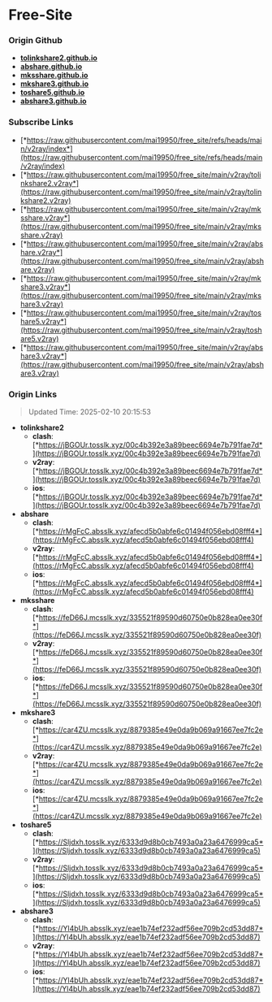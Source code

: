 # Free-Site

### Origin Github

- [**tolinkshare2.github.io**](https://github.com/tolinkshare2/tolinkshare2.github.io)
- [**abshare.github.io**](https://github.com/abshare/abshare.github.io)
- [**mksshare.github.io**](https://github.com/mksshare/mksshare.github.io)
- [**mkshare3.github.io**](https://github.com/mkshare3/mkshare3.github.io)
- [**toshare5.github.io**](https://github.com/toshare5/toshare5.github.io)
- [**abshare3.github.io**](https://github.com/abshare3/abshare3.github.io)

### Subscribe Links

- [*https://raw.githubusercontent.com/mai19950/free_site/refs/heads/main/v2ray/index*](https://raw.githubusercontent.com/mai19950/free_site/refs/heads/main/v2ray/index)
- [*https://raw.githubusercontent.com/mai19950/free_site/main/v2ray/tolinkshare2.v2ray*](https://raw.githubusercontent.com/mai19950/free_site/main/v2ray/tolinkshare2.v2ray)
- [*https://raw.githubusercontent.com/mai19950/free_site/main/v2ray/mksshare.v2ray*](https://raw.githubusercontent.com/mai19950/free_site/main/v2ray/mksshare.v2ray)
- [*https://raw.githubusercontent.com/mai19950/free_site/main/v2ray/abshare.v2ray*](https://raw.githubusercontent.com/mai19950/free_site/main/v2ray/abshare.v2ray)
- [*https://raw.githubusercontent.com/mai19950/free_site/main/v2ray/mkshare3.v2ray*](https://raw.githubusercontent.com/mai19950/free_site/main/v2ray/mkshare3.v2ray)
- [*https://raw.githubusercontent.com/mai19950/free_site/main/v2ray/toshare5.v2ray*](https://raw.githubusercontent.com/mai19950/free_site/main/v2ray/toshare5.v2ray)
- [*https://raw.githubusercontent.com/mai19950/free_site/main/v2ray/abshare3.v2ray*](https://raw.githubusercontent.com/mai19950/free_site/main/v2ray/abshare3.v2ray)

### Origin Links

> Updated Time: 2025-02-10 20:15:53

- **tolinkshare2**
  - **clash**: [*https://jBGOUr.tosslk.xyz/00c4b392e3a89beec6694e7b791fae7d*](https://jBGOUr.tosslk.xyz/00c4b392e3a89beec6694e7b791fae7d)
  - **v2ray**: [*https://jBGOUr.tosslk.xyz/00c4b392e3a89beec6694e7b791fae7d*](https://jBGOUr.tosslk.xyz/00c4b392e3a89beec6694e7b791fae7d)
  - **ios**: [*https://jBGOUr.tosslk.xyz/00c4b392e3a89beec6694e7b791fae7d*](https://jBGOUr.tosslk.xyz/00c4b392e3a89beec6694e7b791fae7d)
- **abshare**
  - **clash**: [*https://rMgFcC.absslk.xyz/afecd5b0abfe6c01494f056ebd08fff4*](https://rMgFcC.absslk.xyz/afecd5b0abfe6c01494f056ebd08fff4)
  - **v2ray**: [*https://rMgFcC.absslk.xyz/afecd5b0abfe6c01494f056ebd08fff4*](https://rMgFcC.absslk.xyz/afecd5b0abfe6c01494f056ebd08fff4)
  - **ios**: [*https://rMgFcC.absslk.xyz/afecd5b0abfe6c01494f056ebd08fff4*](https://rMgFcC.absslk.xyz/afecd5b0abfe6c01494f056ebd08fff4)
- **mksshare**
  - **clash**: [*https://feD66J.mcsslk.xyz/335521f89590d60750e0b828ea0ee30f*](https://feD66J.mcsslk.xyz/335521f89590d60750e0b828ea0ee30f)
  - **v2ray**: [*https://feD66J.mcsslk.xyz/335521f89590d60750e0b828ea0ee30f*](https://feD66J.mcsslk.xyz/335521f89590d60750e0b828ea0ee30f)
  - **ios**: [*https://feD66J.mcsslk.xyz/335521f89590d60750e0b828ea0ee30f*](https://feD66J.mcsslk.xyz/335521f89590d60750e0b828ea0ee30f)
- **mkshare3**
  - **clash**: [*https://car4ZU.mcsslk.xyz/8879385e49e0da9b069a91667ee7fc2e*](https://car4ZU.mcsslk.xyz/8879385e49e0da9b069a91667ee7fc2e)
  - **v2ray**: [*https://car4ZU.mcsslk.xyz/8879385e49e0da9b069a91667ee7fc2e*](https://car4ZU.mcsslk.xyz/8879385e49e0da9b069a91667ee7fc2e)
  - **ios**: [*https://car4ZU.mcsslk.xyz/8879385e49e0da9b069a91667ee7fc2e*](https://car4ZU.mcsslk.xyz/8879385e49e0da9b069a91667ee7fc2e)
- **toshare5**
  - **clash**: [*https://Sljdxh.tosslk.xyz/6333d9d8b0cb7493a0a23a6476999ca5*](https://Sljdxh.tosslk.xyz/6333d9d8b0cb7493a0a23a6476999ca5)
  - **v2ray**: [*https://Sljdxh.tosslk.xyz/6333d9d8b0cb7493a0a23a6476999ca5*](https://Sljdxh.tosslk.xyz/6333d9d8b0cb7493a0a23a6476999ca5)
  - **ios**: [*https://Sljdxh.tosslk.xyz/6333d9d8b0cb7493a0a23a6476999ca5*](https://Sljdxh.tosslk.xyz/6333d9d8b0cb7493a0a23a6476999ca5)
- **abshare3**
  - **clash**: [*https://Yl4bUh.absslk.xyz/eae1b74ef232adf56ee709b2cd53dd87*](https://Yl4bUh.absslk.xyz/eae1b74ef232adf56ee709b2cd53dd87)
  - **v2ray**: [*https://Yl4bUh.absslk.xyz/eae1b74ef232adf56ee709b2cd53dd87*](https://Yl4bUh.absslk.xyz/eae1b74ef232adf56ee709b2cd53dd87)
  - **ios**: [*https://Yl4bUh.absslk.xyz/eae1b74ef232adf56ee709b2cd53dd87*](https://Yl4bUh.absslk.xyz/eae1b74ef232adf56ee709b2cd53dd87)
